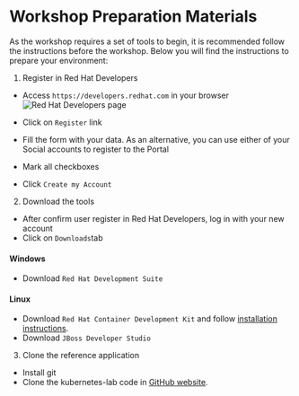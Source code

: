 Workshop Preparation Materials
==============================

As the workshop requires a set of tools to begin, it is recommended follow the instructions before the workshop. Below you will find the instructions to prepare your environment:

1. Register in Red Hat Developers
* Access `https://developers.redhat.com` in your browser
![Red Hat Developers page]()


* Click on `Register` link
* Fill the form with your data. As an alternative, you can use either of your Social accounts to register to the Portal
* Mark all checkboxes
* Click `Create my Account`

2. Download the tools
* After confirm user register in Red Hat Developers, log in with your new account
* Click on `Downloads`tab

#### Windows
* Download `Red Hat Development Suite`

#### Linux
* Download `Red Hat Container Development Kit` and follow [installation instructions](https://developers.redhat.com/products/cdk/get-started/#fndtn-linux).
* Download `JBoss Developer Studio`

3. Clone the reference application
* Install git
* Clone the kubernetes-lab code in [GitHub website](https://github.com/redhat-developer-demos/kubernetes-lab).